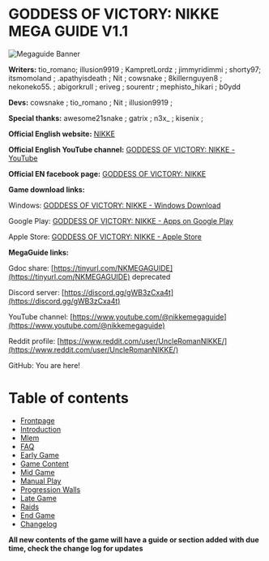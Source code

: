 # GODDESS OF VICTORY: NIKKE MEGA GUIDE V1.1

![Megaguide Banner](media/megaguide_banner.jpg)

**Writers:** tio_romano; illusion9919 ; KampretLordz ; jimmyridimmi ; shorty97; itsmomoland ; .apathyisdeath ; Nit ; cowsnake ; 8killernguyen8 ; nekoneko55. ; abigorkrull ; eriveg ; sourentr ; mephisto_hikari ; b0ydd

**Devs:** cowsnake ; tio_romano ; Nit ; illusion9919 ;

**Special thanks:** awesome21snake ; gatrix ; n3x_ ; kisenix ;

**Official English website:** [NIKKE](https://nikke-en.com/)

**Official English YouTube channel:** [GODDESS OF VICTORY: NIKKE - YouTube](https://www.youtube.com/@NIKKEEN/featured)

**Official EN facebook page:** [GODDESS OF VICTORY: NIKKE](https://www.facebook.com/NIKKE.Global)

**Game download links:**

Windows: [GODDESS OF VICTORY: NIKKE - Windows Download](https://nikke-en.com/download.html)

Google Play: [GODDESS OF VICTORY: NIKKE - Apps on Google Play](https://play.google.com/store/apps/details?id=com.proximabeta.nikke&hl=en_US&gl=US&pli=1)

Apple Store: [GODDESS OF VICTORY: NIKKE - Apple Store](https://apps.apple.com/us/app/goddess-of-victory-nikke/id1585915174)

**MegaGuide links:**

Gdoc share: [https://tinyurl.com/NKMEGAGUIDE](https://tinyurl.com/NKMEGAGUIDE) deprecated

Discord server: [https://discord.gg/gWB3zCxa4t](https://discord.gg/gWB3zCxa4t)

YouTube channel: [https://www.youtube.com/@nikkemegaguide](https://www.youtube.com/@nikkemegaguide)

Reddit profile: [https://www.reddit.com/user/UncleRomanNIKKE/](https://www.reddit.com/user/UncleRomanNIKKE/)

GitHub: You are here!

# Table of contents

- [Frontpage](/)
- [Introduction](introduction.md)
- [Mlem](mlem.md)
- [FAQ](faq.md)
- [Early Game](earlygame.md)
- [Game Content](gamecontent.md)
- [Mid Game](midgame.md)
- [Manual Play](manualplay.md)
- [Progression Walls](progressionwalls.md)
- [Late Game](lategame.md)
- [Raids](raids.md)
- [End Game](endgame.md)
- [Changelog](changelog.md)


**All new contents of the game will have a guide or section added with due time, check the change log for updates**

